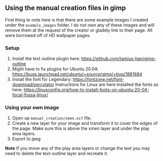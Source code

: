 ## Using the manual creation files in gimp
First thing to note here is that there are some example images I created under the `example_images` folder. I do not own any of these images and will remove them at the request of the creator or gladely link to their page. All were borrowed off of HD wallpaper pages.

### Setup
1. Install the text outline plugin here: https://github.com/tamius-han/gimp-outline
2. Might have to fix plugins for Ubuntu 20.04: https://bugs.launchpad.net/ubuntu/+source/gimp/+bug/1881684
3. Install the font for Legendary: https://fontzone.net/font-download/percolator
    Instructions for Linux are here Installed the fonts as here: https://linuxconfig.org/how-to-install-fonts-on-ubuntu-20-04-focal-fossa-linux/

### Using your own image
1. Open up `manual_creation/xmen.xcf` file.
2. Create a new layer for your image and transform it to cover the edges of the page. Make sure this is above the xmen layer and under the play area layers.
3. Export to jpeg

**Note** If you move any of the play area layers or change the text you may need to delete the text-outline layer and recreate it.
